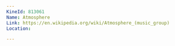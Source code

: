 ```yaml
---
KineId: 813061
Name: Atmosphere
Link: https://en.wikipedia.org/wiki/Atmosphere_(music_group)
Location: 

---
```


